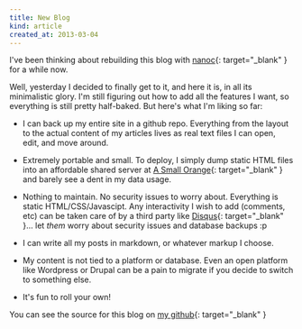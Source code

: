 ```yaml
---
title: New Blog
kind: article
created_at: 2013-03-04
---
```


I've been thinking about rebuilding this blog with 
[nanoc](http://nanoc.ws){: target="_blank" } for a while now. 

Well, yesterday I
decided to finally get to it, and here it is, in all its minimalistic glory. I'm
still figuring out how to add all the features I want, so everything is still 
pretty half-baked. But here's what I'm liking so far:

* I can back up my entire site in a github repo. Everything from the layout to
the actual content of my articles lives as real text files I can open, edit, and 
move around. 

* Extremely portable and small. To deploy, I simply dump static HTML files 
into an affordable shared server at 
[A Small Orange](http://asmallorange.com){: target="_blank" } and barely see a
dent in my data usage.
<!-- _. -->

* Nothing to maintain. No security issues to worry about. Everything is static 
HTML/CSS/Javascipt. Any interactivity I wish to add (comments, etc) can be taken 
care of by a third party like [Disqus](http://disqus.com){: target="_blank" }... 
let *them* worry about security issues and database backups :p
<!-- _. -->

* I can write all my posts in markdown, or whatever markup I choose. 

* My content is not tied to a platform or database. Even an open platform like
Wordpress or Drupal can be a pain to migrate if you decide to switch to 
something else. 

* It's fun to roll your own! 

You can see the source for this blog on 
[my github](http://github.com/clusterfoo/clusterfoo-dot-com){: target="_blank" }

